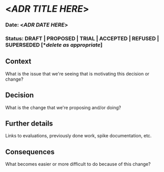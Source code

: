 # <*ADR TITLE HERE*>

### **Date:** <*ADR DATE HERE*>

### **Status:** DRAFT | PROPOSED | TRIAL | ACCEPTED | REFUSED | SUPERSEDED  [**delete as appropriate*]

## **Context**

What is the issue that we're seeing that is motivating this decision or change?

## **Decision**

What is the change that we're proposing and/or doing?

## **Further details**

Links to evaluations, previously done work, spike documentation, etc. 

## **Consequences**

What becomes easier or more difficult to do because of this change?